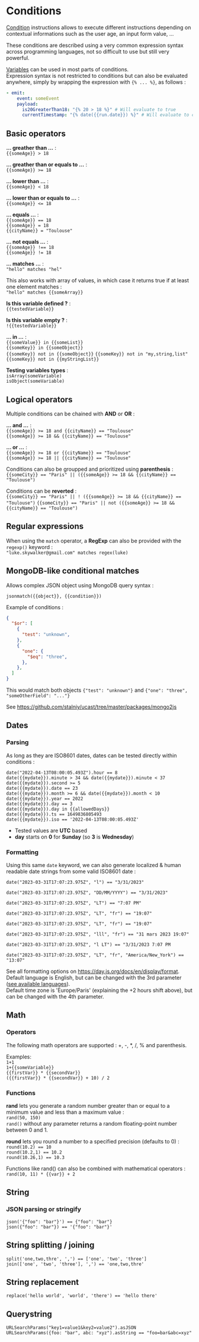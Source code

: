 # Conditions

[Condition](../instructions#conditions) instructions allows to execute different instructions depending on contextual informations such as the user age, an input form value, ...  

These conditions are described using a very common expression syntax across programming languages, not so difficult to use but still very powerful.  

[Variables](../instructions#variables) can be used in most parts of conditions.  
Expression syntax is not restricted to conditions but can also be evaluated anywhere, simply by wrapping the expression with `{% ... %}`, as follows :  
```yaml
- emit:
    event: someEvent
    payload:
      is20GreaterThan18: "{% 20 > 18 %}" # Will evaluate to true
      currentTimestamp: "{% date({{run.date}}) %}" # Will evaluate to current timestamp
```

## Basic operators

**... greather than ...** :  
`{{someAge}} > 18`   

**... greather than or equals to ...** :  
`{{someAge}} >= 18`  

**... lower than ...** :  
`{{someAge}} < 18`  

**... lower than or equals to ...** :  
`{{someAge}} <= 18`  

**... equals ...** :  
`{{someAge}} == 18`  
`{{someAge}} = 18`  
`{{cityName}} = "Toulouse"`  

**... not equals ...** :  
`{{someAge}} !== 18`  
`{{someAge}} != 18`  

**... matches ...** :  
`"hello" matches "hel"`  

This also works with array of values, in which case it returns true if at least one element matches :  
`"hello" matches {{someArray}}`

**Is this variable defined ?** :  
`{{testedVariable}}`  

**Is this variable empty ?** :  
`!{{testedVariable}}`  

**... in ...** :  
`{{someValue}} in {{someList}}`  
`{{someKey}} in {{someObject}}`  
`{{someKey}} not in {{someObject}}`
`{{someKey}} not in "my,string,list"`
`{{someKey}} not in {{myStringList}}`

**Testing variables types** :  
`isArray(someVariable)`  
`isObject(someVariable)`  


## Logical operators  

Multiple conditions can be chained with **AND** or **OR** :    

**... and ...** :  
`{{someAge}} >= 18 and {{cityName}} == "Toulouse"`    
`{{someAge}} >= 18 && {{cityName}} == "Toulouse"`  

**... or ...** :  
`{{someAge}} >= 18 or {{cityName}} == "Toulouse"`  
`{{someAge}} >= 18 || {{cityName}} == "Toulouse"`  

Conditions can also be groupped and prioritized using **parenthesis** :  
`{{someCity}} == "Paris" || ({{someAge}} >= 18 && {{cityName}} == "Toulouse")`

Conditions can be **reverted** :  
`{{someCity}} == "Paris" || ! ({{someAge}} >= 18 && {{cityName}} == "Toulouse")`
`{{someCity}} == "Paris" || not ({{someAge}} >= 18 && {{cityName}} == "Toulouse")`

## Regular expressions  
When using the `match` operator, a **RegExp** can also be provided with the `regexp()` keyword :  
`
"luke.skywalker@gmail.com" matches regex(luke)
`

## MongoDB-like conditional matches

Allows complex JSON object using MongoDB query syntax :  

`jsonmatch({{object}}, {{condition}})` 

Example of conditions :  

```json
{
  "$or": [
    {
      "test": "unknown",
    },
    {
      "one": {
        "$eq": "three",
      },
    },
  ]
}
```

This would match both objects `{"test": "unknown"}` and `{"one": "three", "someOtherField": "..."}`

See https://github.com/stalniy/ucast/tree/master/packages/mongo2js  

## Dates
### Parsing
As long as they are ISO8601 dates, dates can be tested directly within conditions :  

`date("2022-04-13T08:00:05.493Z").hour == 8`   
`date({{mydate}}).minute > 34 && date({{mydate}}).minute < 37`  
`date({{mydate}}).second >= 5`  
`date({{mydate}}).date == 23`  
`date({{mydate}}).month >= 6 && date({{mydate}}).month < 10`  
`date({{mydate}}).year == 2022`  
`date({{mydate}}).day == 3`  
`date({{mydate}}).day in {{allowedDays}}`     
`date({{mydate}}).ts == 1649836805493`  
`date({{mydate}}).iso == '2022-04-13T08:00:05.493Z'`  

* Tested values are **UTC** based  
* **day** starts on **0** for **Sunday** (so **3** is **Wednesday**)

### Formatting
Using this same `date` keyword, we can also generate localized & human readable date strings from some valid ISO8601 date :  

`date("2023-03-31T17:07:23.975Z", "l") == "3/31/2023"`

`date("2023-03-31T17:07:23.975Z", "DD/MM/YYYY") == "3/31/2023"`

`date("2023-03-31T17:07:23.975Z", "LT") == "7:07 PM"`

`date("2023-03-31T17:07:23.975Z", "LT", "fr") == "19:07"`

`date("2023-03-31T17:07:23.975Z", "LT", "fr") == "19:07"`

`date("2023-03-31T17:07:23.975Z", "lll", "fr") == "31 mars 2023 19:07"`

`date("2023-03-31T17:07:23.975Z", "l LT") == "3/31/2023 7:07 PM`

`date("2023-03-31T17:07:23.975Z", "LT", "fr", "America/New_York") == "13:07"`

See all formatting options on https://day.js.org/docs/en/display/format.  
Default language is English, but can be changed with the 3rd parameter ([see available languages](https://github.com/iamkun/dayjs/tree/dev/src/locale)).   
Default time zone is 'Europe/Paris' (explaining the +2 hours shift above), but can be changed with the 4th parameter.

## Math

### Operators
The following math operators are supported : +, -, *, /, % and parenthesis.  

Examples:  
`1+1`  
`1+{{someVariable}}`  
`{{firstVar}} * {{secondVar}}`  
`({{firstVar}} * {{secondVar}} + 10) / 2`   

### Functions

**rand** lets you generate a random number greater than or equal to a minimum value and  less than a maximum value :  
`rand(50, 150)`  
`rand()` without any parameter returns a random floating-point number between 0 and 1.  

**round** lets you round a number to a specified precision (defaults to 0) :  
`round(10.2) == 10`  
`round(10.2,1) == 10.2`  
`round(10.26,1) == 10.3`  

Functions like rand() can also be combined with mathematical operators : `rand(10, 11) * {{var}} + 2`


## String

### JSON parsing or stringify
`json('{"foo": "bar"}') == {"foo": "bar"}`  
`json({"foo": "bar"}) == '{"foo": "bar"}'`  

## String splitting / joining
`split('one,two,thre', ',') == ['one', 'two', 'three']`  
`join(['one', 'two', 'three'], ',') == 'one,two,thre'`  

## String replacement
`replace('hello world', 'world', 'there') == 'hello there'`

## Querystring
`URLSearchParams("key1=value1&key2=value2").asJSON`
`URLSearchParams({foo: "bar", abc: "xyz").asString == "foo=bar&abc=xyz"`
